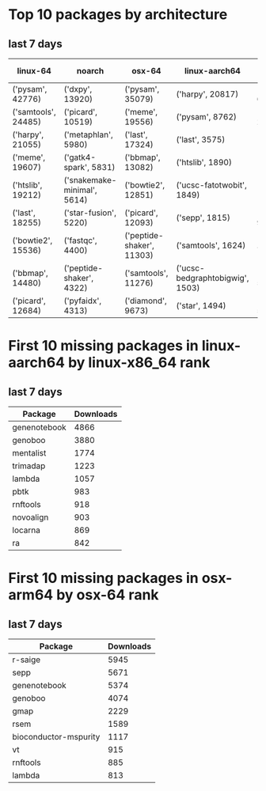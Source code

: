 # Top 10 packages by architecture
## last 7 days
|linux-64 | noarch | osx-64 | linux-aarch64 | osx-arm64 | 
|-|-|-|-|-|
|('pysam', 42776) |('dxpy', 13920) |('pysam', 35079) |('harpy', 20817) |('pysam', 6572) |
|('samtools', 24485) |('picard', 10519) |('meme', 19556) |('pysam', 8762) |('last', 2977) |
|('harpy', 21055) |('metaphlan', 5980) |('last', 17324) |('last', 3575) |('diamond', 1529) |
|('meme', 19607) |('gatk4-spark', 5831) |('bbmap', 13082) |('htslib', 1890) |('samtools', 1327) |
|('htslib', 19212) |('snakemake-minimal', 5614) |('bowtie2', 12851) |('ucsc-fatotwobit', 1849) |('htslib', 1302) |
|('last', 18255) |('star-fusion', 5220) |('picard', 12093) |('sepp', 1815) |('bwa', 949) |
|('bowtie2', 15536) |('fastqc', 4400) |('peptide-shaker', 11303) |('samtools', 1624) |('hmmer', 734) |
|('bbmap', 14480) |('peptide-shaker', 4322) |('samtools', 11276) |('ucsc-bedgraphtobigwig', 1503) |('fasttree', 560) |
|('picard', 12684) |('pyfaidx', 4313) |('diamond', 9673) |('star', 1494) |('raxml', 554) |
# First 10 missing packages in linux-aarch64 by linux-x86_64 rank
## last 7 days

| Package | Downloads |
| - | - |
| genenotebook | 4866 | 
| genoboo | 3880 | 
| mentalist | 1774 | 
| trimadap | 1223 | 
| lambda | 1057 | 
| pbtk | 983 | 
| rnftools | 918 | 
| novoalign | 903 | 
| locarna | 869 | 
| ra | 842 | 
# First 10 missing packages in osx-arm64 by osx-64 rank
## last 7 days

| Package | Downloads |
| - | - |
| r-saige | 5945 | 
| sepp | 5671 | 
| genenotebook | 5374 | 
| genoboo | 4074 | 
| gmap | 2229 | 
| rsem | 1589 | 
| bioconductor-mspurity | 1117 | 
| vt | 915 | 
| rnftools | 885 | 
| lambda | 813 | 
